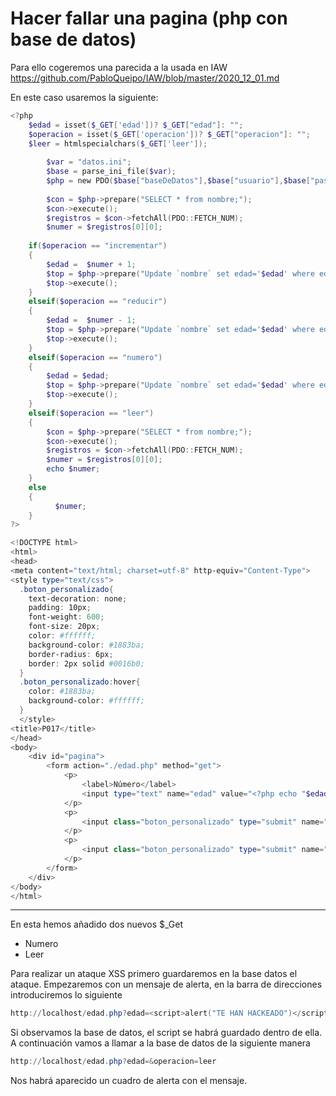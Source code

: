 # Hacer fallar una pagina (php con base de datos)
Para ello cogeremos una parecida a la usada en IAW
https://github.com/PabloQueipo/IAW/blob/master/2020_12_01.md

En este caso usaremos la siguiente:

```powershell
<?php
	$edad = isset($_GET['edad'])? $_GET["edad"]: "";
	$operacion = isset($_GET['operacion'])? $_GET["operacion"]: "";
	$leer = htmlspecialchars($_GET['leer']);
	
		$var = "datos.ini";
		$base = parse_ini_file($var);		
		$php = new PDO($base["baseDeDatos"],$base["usuario"],$base["password"]);
		
		$con = $php->prepare("SELECT * from nombre;");
		$con->execute();
		$registros = $con->fetchAll(PDO::FETCH_NUM);
		$numer = $registros[0][0];
		
	if($operacion == "incrementar")
	{
		$edad =  $numer + 1;
		$top = $php->prepare("Update `nombre` set edad='$edad' where edad='$numer';");
		$top->execute();
	}
	elseif($operacion == "reducir")
	{
		$edad =  $numer - 1;
		$top = $php->prepare("Update `nombre` set edad='$edad' where edad='$numer';");
		$top->execute();
	}	
	elseif($operacion == "numero")
	{
		$edad = $edad;
		$top = $php->prepare("Update `nombre` set edad='$edad' where edad='$numer';");
		$top->execute();
	}
	elseif($operacion == "leer")
	{
		$con = $php->prepare("SELECT * from nombre;");
		$con->execute();
		$registros = $con->fetchAll(PDO::FETCH_NUM);
		$numer = $registros[0][0];
		echo $numer;
	}	
	else
	{
		  $numer;
	}
?>

<!DOCTYPE html>
<html>
<head>
<meta content="text/html; charset=utf-8" http-equiv="Content-Type">
<style type="text/css">
  .boton_personalizado{
    text-decoration: none;
    padding: 10px;
    font-weight: 600;
    font-size: 20px;
    color: #ffffff;
    background-color: #1883ba;
    border-radius: 6px;
    border: 2px solid #0016b0;
  }
  .boton_personalizado:hover{
    color: #1883ba;
    background-color: #ffffff;
  }
  </style>
<title>P017</title>
</head>
<body>
	<div id="pagina">
		<form action="./edad.php" method="get">
			<p>
				<label>Número</label>   
				<input type="text" name="edad" value="<?php echo "$edad"; ?>"/>
			</p>
			<p>
				<input class="boton_personalizado" type="submit" name="operacion" value="incrementar"/>
			</p>
			<p>
				<input class="boton_personalizado" type="submit" name="operacion" value="reducir"/>
			</p>
		</form>
	</div>
</body>
</html>
```
-----------------------------------------------------------
En esta hemos añadido dos nuevos $_Get 
- Numero
- Leer

Para realizar un ataque XSS primero guardaremos en la base datos el ataque.
Empezaremos con un mensaje de alerta, en la barra de direcciones introduciremos lo siguiente
```powershell
http://localhost/edad.php?edad=<script>alert("TE HAN HACKEADO")</script>&operacion=numero
```
Si observamos la base de datos, el script se habrá guardado dentro de ella.
A continuación vamos a llamar a la base de datos de la siguiente manera

```powershell
http://localhost/edad.php?edad=&operacion=leer
```
Nos habrá aparecido un cuadro de alerta con el mensaje.

